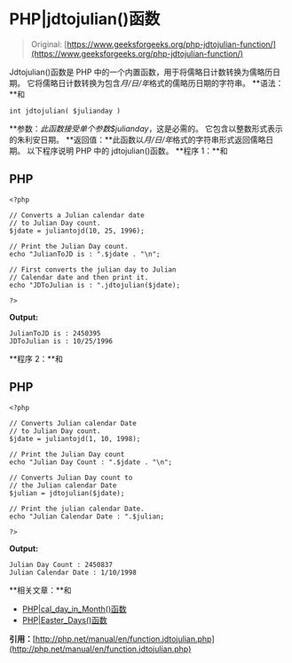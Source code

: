 # PHP|jdtojulian()函数

> Original: [https://www.geeksforgeeks.org/php-jdtojulian-function/](https://www.geeksforgeeks.org/php-jdtojulian-function/)

Jdtojulian()函数是 PHP 中的一个内置函数，用于将儒略日计数转换为儒略历日期。 它将儒略日计数转换为包含*月/日/年*格式的儒略历日期的字符串。
**语法：**和

```
int jdtojulian( $julianday )
```

**参数：**此函数接受单个参数*$julianday*，这是必需的。 它包含以整数形式表示的朱利安日期。
**返回值：**此函数以*月/日/年*格式的字符串形式返回儒略日期。
以下程序说明 PHP 中的 jdtojulian()函数。
**程序 1：**和

## PHP

```
<?php

// Converts a Julian calendar date 
// to Julian Day count.
$jdate = juliantojd(10, 25, 1996);

// Print the Julian Day count.
echo "JulianToJD is : ".$jdate . "\n";

// First converts the julian day to Julian 
// Calendar date and then print it.
echo "JDToJulian is : ".jdtojulian($jdate);

?>
```

**Output:** 

```
JulianToJD is : 2450395
JDToJulian is : 10/25/1996
```

**程序 2：**和

## PHP

```
<?php

// Converts Julian calendar Date 
// to Julian Day count.
$jdate = juliantojd(1, 10, 1998);

// Print the Julian Day count
echo "Julian Day Count : ".$jdate . "\n";

// Converts Julian Day count to
// the Julian calendar Date
$julian = jdtojulian($jdate);

// Print the julian calendar Date.
echo "Julian Calendar Date : ".$julian;

?> 
```

**Output:** 

```
Julian Day Count : 2450837
Julian Calendar Date : 1/10/1998
```

**相关文章：**和

*   [PHP|cal_day_in_Month()函数](https://www.geeksforgeeks.org/php-cal_days_in_month-function/)
*   [PHP|Easter_Days()函数](https://www.geeksforgeeks.org/php-easter_days-function/)

**引用：**[http://php.net/manual/en/function.jdtojulian.php](http://php.net/manual/en/function.jdtojulian.php)
